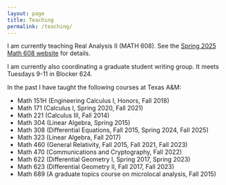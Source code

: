 ```yaml
---
layout: page
title: Teaching
permalink: /teaching/
---
```


I am currently teaching Real Analysis II (MATH 608).  See the [Spring 2025 Math 608 website](608/) for details.

I am currently also coordinating a graduate student writing group.  It meets Tuesdays 9-11 in Blocker 624.

In the past I have taught the following courses at Texas A&amp;M:  
* Math 151H (Engineering Calculus I, Honors, Fall 2018)</li>
* Math 171 (Calculus I, Spring 2020, Fall 2021)</li>
* Math 221 (Calculus III, Fall 2014)</li>
* Math 304 (Linear Algebra, Spring 2015)</li>
* Math 308 (Differential Equations, Fall 2015, Spring 2024, Fall 2025)</li>
* Math 323 (Linear Algebra, Fall 2017)</li>
* Math 460 (General Relativity, Fall 2015, Fall 2021, Fall 2023)</li>
* Math 470 (Communications and Cryptography, Fall 2022)</li>
* Math 622 (Differential Geometry I, Spring 2017, Spring 2023)</li>
* Math 623 (Differential Geometry II, Fall 2017, Fall 2023)</li>
* Math 689 (A graduate topics course on microlocal analysis, Fall 2015)</li>

